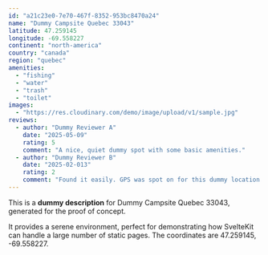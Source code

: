 ```yaml
---
id: "a21c23e0-7e70-467f-8352-953bc8470a24"
name: "Dummy Campsite Quebec 33043"
latitude: 47.259145
longitude: -69.558227
continent: "north-america"
country: "canada"
region: "quebec"
amenities:
  - "fishing"
  - "water"
  - "trash"
  - "toilet"
images:
  - "https://res.cloudinary.com/demo/image/upload/v1/sample.jpg"
reviews:
  - author: "Dummy Reviewer A"
    date: "2025-05-09"
    rating: 5
    comment: "A nice, quiet dummy spot with some basic amenities."
  - author: "Dummy Reviewer B"
    date: "2025-02-013"
    rating: 2
    comment: "Found it easily. GPS was spot on for this dummy location."
---
```


This is a **dummy description** for Dummy Campsite Quebec 33043, generated for the proof of concept.

It provides a serene environment, perfect for demonstrating how SvelteKit can handle a large number of static pages. The coordinates are 47.259145, -69.558227.
